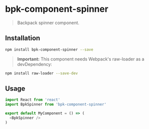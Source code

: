 # bpk-component-spinner

> Backpack spinner component.

## Installation

```sh
npm install bpk-component-spinner --save
```

> **Important:** This component needs Webpack's raw-loader as a devDependency:
```sh
npm install raw-loader --save-dev
```

## Usage

```js
import React from 'react'
import BpkSpinner from 'bpk-component-spinner'

export default MyComponent = () => (
  <BpkSpinner />
)
```

